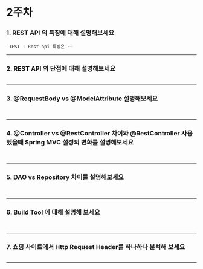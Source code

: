 # 2주차

### 1. REST API 의 특징에 대해 설명해보세요

~~~
 TEST : Rest api 특징은 ~~
~~~

---

### 2. REST API 의 단점에 대해 설명해보세요

~~~

~~~

--- 

### 3. @RequestBody vs @ModelAttribute 설명해보세요

~~~
 
~~~

---

### 4. @Controller vs @RestController 차이와 @RestController 사용했을때 Spring MVC 설정의 변화를 설명해보세요 

~~~
 
~~~

---

### 5. DAO vs Repository 차이를 설명해보세요 

~~~
 
~~~

--- 

### 6. Build Tool 에 대해 설명해 보세요

~~~
 
~~~

---

### 7. 쇼핑 사이트에서 Http Request Header를 하나하나 분석해 보세요
~~~

~~~

--- 

